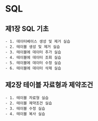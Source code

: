 # SQL

## 제1장 SQL 기초
	- 1. 데이터베이스 생성 및 제거 실습
	- 2. 테이블 생성 및 제거 실습
	- 3. 테이블에 데이터 추가 실습
	- 4. 테이블에 데이터 조회 실습
	- 5. 테이블에 데이터 수정 실습
	- 6. 테이블에 데이터 삭제 실습

## 제2장 테이블 자료형과 제약조건
	- 1. 테이블 자료형 실습
	- 2. 테이블 제약조건 실습
	- 3. 테이블 수정 실습
	- 4. 테이블 복사 실습
